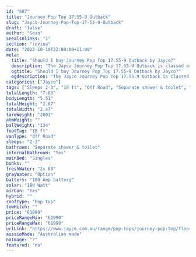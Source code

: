```yaml
---
id: "487"
title: "Journey Pop Top 17.55-9 Outback"
slug: "Jayco-Journey-Pop-Top-17-55-9-Outback"
draft: "false"
author: "Sean"
seealsolinks: "1"
section: "review"
date: "2022-10-10T22:00:09+11:00"
meta:
  title: "Should I buy Journey Pop Top 17.55-9 Outback by Jayco?"
  description: "The Jayco Journey Pop Top 17.55-9 Outback is classed as Off Road, and sleeps 2-3 people. It is Australian made and comes in at 18 ft. It generally has Separate shower & toilet."
  ogtitle: "Should I buy Journey Pop Top 17.55-9 Outback by Jayco?"
  ogdescription: "The Jayco Journey Pop Top 17.55-9 Outback is classed as Off Road, and sleeps 2-3 people. It is Australian made and comes in at 18 ft. It generally has Separate shower & toilet."
categories: ["Jayco"]
tags: ["Sleeps 2-3", "18 ft", "Off Road", "Separate shower & toilet", "Pop top", "60 - 70k", "Australian made"]
totalLength: "7.03"
bodyLength: "5.51"
totalHeight: "2.67"
totalWidth: "2.47"
tareWeight: "2001"
atmWeight: ""
ballWeight: "134"
footTag: "18 ft"
vanType: "Off Road"
sleeps: "2-3"
bathroom: "Separate shower & toilet"
internalBathroom: "Yes"
mainBed: "Singles"
bunks: ""
freshWater: "2x 80"
greyWater: "Option"
battery: "100 Amp battery"
solar: "180 Watt"
airCon: "Yes"
hybrid: ""
roofType: "Pop top"
towHitch: ""
price: "61990"
priceRangeMin: "61990"
priceRangeMax: "61990"
urlLink: "https://www.jayco.com.au/range/pop-tops/journey-pop-top/floor-plans/outback/journey-1755-9objy-my22"
aussieMade: "Australian made"
noImage: "r"
featured: "no"
---
```

